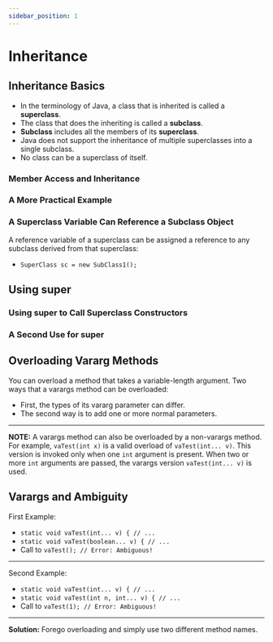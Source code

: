 ```yaml
---
sidebar_position: 1
---
```


# Inheritance


## Inheritance Basics

- In the terminology of Java, a class that is inherited is called a **superclass**.
- The class that does the inheriting is called a **subclass**.
- **Subclass** includes all the members of its **superclass**.
- Java does not support the inheritance of multiple superclasses into a single subclass.
- No class can be a superclass of itself.

### Member Access and Inheritance
### A More Practical Example
### A Superclass Variable Can Reference a Subclass Object

A reference variable of a superclass can be assigned a reference to any subclass derived from
that superclass:
- `SuperClass sc = new SubClass1();`

## Using super


### Using super to Call Superclass Constructors

### A Second Use for super
















## Overloading Vararg Methods

You can overload a method that takes a variable-length argument.
Two ways that a varargs method can be overloaded:
- First, the types of its vararg parameter can differ.
- The second way is to add one or more normal parameters.

<hr />

**NOTE:** A varargs method can also be overloaded by a non-varargs method. For example, `vaTest(int x)` is a
valid overload of `vaTest(int... v)`. This version is invoked only when one `int` argument
is present. When two or more `int` arguments are passed, the varargs version `vaTest(int... v)` is used.

## Varargs and Ambiguity

First Example:

- `static void vaTest(int... v) { // ...`
- `static void vaTest(boolean... v) { // ...`
- Call to `vaTest(); // Error: Ambiguous!`

<hr />

Second Example:

- `static void vaTest(int... v) { // ...`
- `static void vaTest(int n, int... v) { // ...`
- Call to `vaTest(1); // Error: Ambiguous!`

<hr />

**Solution:** Forego overloading and simply use two different method names.
